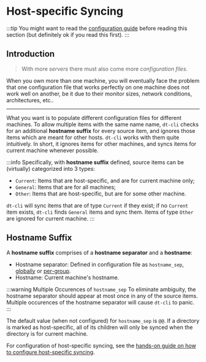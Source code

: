 # Host-specific Syncing

:::tip
You might want to read the [configuration guide](/config/guide/) before
reading this section (but definitely ok if you read this first).
:::

## Introduction

> With more _servers_ there must also come more _configuration files_.

When you own more than one machine, you will eventually face the problem that
one configuration file that works perfectly on one machine does not work well
on another, be it due to their monitor sizes, network conditions,
architectures, etc..

---

What you want is to populate different configuration files for different
machines.  To allow multiple items with the same name name, `dt-cli` checks
for an additional **hostname suffix** for every source item, and ignores
those items which are meant for other hosts.  `dt-cli` works with them quite
intuitively.  In short, it ignores items for other machines, and syncs items
for current machine whenever possible.

:::info
Specifically, with **hostname suffix** defined, source items can be (virtually)
categorized into 3 types:

- `Current`: Items that are host-specific, and are for current machine only;
- `General`: Items that are for all machines;
- `Other`: Items that are host-specific, but are for some other machine.

`dt-cli` will sync items that are of type `Current` if they exist;
if no `Current` item exists, `dt-cli` finds `General` items and sync them.
Items of type `Other` are ignored for current machine.
:::

## Hostname Suffix

A **hostname suffix** comprises of a **hostname separator** and a
**hostname**:

- Hostname separator: Defined in configuration file as `hostname_sep`,
  [globally](/config/key-references#hostname-sep) or
  [per-group](/config/key-references#hostname-sep-1).
- Hostname: Current machine's hostname.

:::warning Multiple Occurences of <code>hostname_sep</code>
To eliminate ambiguity, the hostname separator should appear at most once
in any of the source items.  Multiple occurences of the hostname separator
will cause `dt-cli` to panic.
:::

The default value (when not configured) for `hostname_sep` is `@@`.  If a
directory is marked as host-specific, all of its children will only be synced
when the directory is for current machine.

For configuration of host-specific syncing, see the [hands-on guide on how to
configure host-specific syncing](/config/guide/host-specific).
